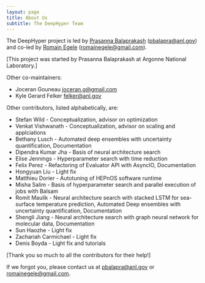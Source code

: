 ```yaml
---
layout: page
title: About Us
subtitle: The DeepHyper Team
---
```


The DeepHyper project is led by [Prasanna Balaprakash](https://pbalapra.github.io) (<pbalapra@anl.gov>) and co-led by [Romain Egele](http://deathn0t.github.io) (<romainegele@gmail.com>).

[This project was started by Prasanna Balaprakash at Argonne National Laboratory.]

Other co-maintainers:
- Joceran Gouneau <joceran.g@gmail.com>
- Kyle Gerard Felker <felker@anl.gov>

Other contributors, listed alphabetically, are:
- Stefan Wild - Conceptualization, advisor on optimization 
- Venkat Vishwanath - Conceptualization, advisor on scaling and applciations
- Bethany Lusch - Automated deep ensembles with uncertainty quantification, Documentation
- Dipendra Kumar Jha - Basis of neural architecture search
- Elise Jennings - Hyperparameter search with time reduction
- Felix Perez - Refactoring of Evaluator API with AsyncIO, Documentation
- Hongyuan Liu - Light fix
- Matthieu Dorier - Autotuning of HEPnOS software runtime
- Misha Salim - Basis of hyperparameter search and parallel execution of jobs with Balsam
- Romit Maulik - Neural architecture search with stacked LSTM for sea-surface temperature prediction, Automated Deep ensembles with uncertainty quantification, Documentation
- Shengli Jiang - Neural architecture search with graph neural network for molecular data, Documentation
- Sun Haozhe - Light fix
- Zachariah Carmichael - Light fix
- Denis Boyda - Light fix and tutorials

[Thank you so much to all the contributors for their help!]

If we forgot you, please contact us at <pbalapra@anl.gov> or <romainegele@gmail.com>.
